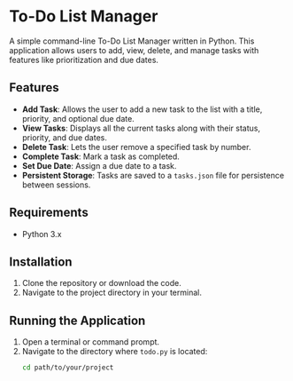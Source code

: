 # To-Do List Manager

A simple command-line To-Do List Manager written in Python. This application allows users to add, view, delete, and manage tasks with features like prioritization and due dates.

## Features

- **Add Task**: Allows the user to add a new task to the list with a title, priority, and optional due date.
- **View Tasks**: Displays all the current tasks along with their status, priority, and due dates.
- **Delete Task**: Lets the user remove a specified task by number.
- **Complete Task**: Mark a task as completed.
- **Set Due Date**: Assign a due date to a task.
- **Persistent Storage**: Tasks are saved to a `tasks.json` file for persistence between sessions.

## Requirements

- Python 3.x

## Installation

1. Clone the repository or download the code.
2. Navigate to the project directory in your terminal.

## Running the Application

1. Open a terminal or command prompt.
2. Navigate to the directory where `todo.py` is located:
   ```bash
   cd path/to/your/project
